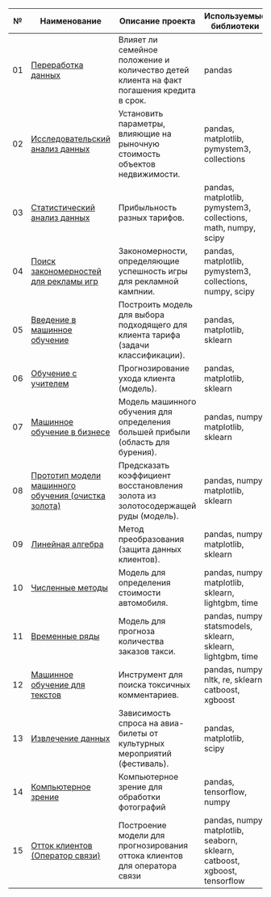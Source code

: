 №|Наименование|Описание проекта|Используемые библиотеки|Статус|
--|--|--|--|--|
01|[Переработка данных](https://github.com/AnatolyRyabov/Yandex.Praktikum/blob/main/Data_preprocessing/)|Влияет ли семейное положение и количество детей клиента на факт погашения кредита в срок.|pandas|Завершен|
02|[Исследовательский анализ данных](https://github.com/AnatolyRyabov/Yandex.Praktikum/blob/main/Exploratory_data_analysis/)|Установить параметры, влияющие на рыночную стоимость объектов недвижимости.|pandas, matplotlib, pymystem3, collections|Завершен|
03|[Статистический анализ данных](https://github.com/AnatolyRyabov/Yandex.Praktikum/blob/main/Statistical_data_analysis/)|Прибыльность разных тарифов.|pandas, matplotlib, pymystem3, collections, math, numpy, scipy|Завершен|
04|[Поиск закономерностей для рекламы игр](https://github.com/AnatolyRyabov/Yandex.Praktikum/blob/main/Critic_top_games_%20hypothesis/)|Закономерности, определяющие успешность игры  для рекламной кампнии.|pandas, matplotlib, pymystem3, collections, numpy, scipy|Завершен|
05|[Введение в машинное обучение](https://github.com/AnatolyRyabov/Yandex.Praktikum/blob/main/Introduction_to_machine_learning/)|Построить модель для выбора подходящего для клиента тарифа (задачи классификации).|pandas, matplotlib, sklearn|Завершен|
06|[Обучение с учителем](https://github.com/AnatolyRyabov/Yandex.Praktikum/blob/main/Learning_with_a_teacher/)|Прогнозирование ухода клиента (модель).|pandas, matplotlib, sklearn|Завершен|
07|[Машинное обучение в бизнесе](https://github.com/AnatolyRyabov/Yandex.Praktikum/blob/main/Machine_learning_in_business/)|Модель машинного обучения для определения большей прибыли (область для бурения).|pandas, numpy, matplotlib, sklearn|Завершен|
08|[Прототип модели машинного обучения (очистка золота)](https://github.com/AnatolyRyabov/Yandex.Praktikum/blob/main/Gold_learning_machine_model/)|Предсказать коэффициент восстановления золота из золотосодержащей руды (модель).|pandas, numpy, matplotlib, sklearn|Завершен|
09|[Линейная алгебра](https://github.com/AnatolyRyabov/Yandex.Praktikum/blob/main/Linear_algebra/)|Метод преобразования (защита данных клиентов).|pandas, numpy, matplotlib, sklearn|Завершен|
10|[Численные методы](https://github.com/AnatolyRyabov/Yandex.Praktikum/blob/main/Numerical_methods/)|Модель для определения стоимости автомобиля.|pandas, numpy, matplotlib, sklearn, lightgbm, time|Завершен|
11|[Временные ряды](https://github.com/AnatolyRyabov/Yandex.Praktikum/blob/main/Time_series/)|Модель для прогноза количества заказов такси.|pandas, numpy, statsmodels, sklearn, sklearn, lightgbm, time|Завершен|
12|[Машинное обучение для текстов](https://github.com/AnatolyRyabov/Yandex.Praktikum/blob/main/Machine_learning_for_texts/)|Инструмент для поиска токсичных комментариев.|pandas, numpy, nltk, re, sklearn, catboost, xgboost|Завершен|
13|[Извлечение данных](https://github.com/AnatolyRyabov/Yandex.Praktikum/blob/main/Retrieving_data/)|Зависимость спроса на авиа-билеты от культурных мероприятий (фестиваль).|pandas, matplotlib, scipy|Завершен|
14|[Компьютерное зрение](https://github.com/AnatolyRyabov/Yandex.Praktikum/tree/main/Computer_vision)|Компьютерное зрение для обработки фотографий|pandas, tensorflow, numpy|  Завершен|
15|[Отток клиентов (Оператор связи)](https://github.com/AnatolyRyabov/Yandex.Praktikum/tree/main/Graduation_project)|Построение модели для прогнозирования оттока клиентов для оператора связи|pandas, numpy, matplotlib, seaborn, sklearn, catboost, xgboost, tensorflow|Завершен|
